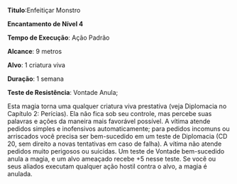 **Titulo**:Enfeitiçar Monstro

**Encantamento de Nível 4**

**Tempo de Execução**: Ação Padrão

**Alcance**: 9 metros

**Alvo**: 1 criatura viva

**Duração**: 1 semana

**Teste de Resistência**: Vontade Anula;

Esta magia torna uma qualquer criatura viva prestativa (veja Diplomacia no Capítulo 2: Perícias). Ela não fica sob seu controle, mas percebe suas palavras e ações da maneira mais favorável possível. 
A vítima atende pedidos simples e inofensivos automaticamente; para pedidos incomuns ou arriscados você precisa ser bem-sucedido em um teste de Diplomacia (CD 20, sem direito a novas tentativas em caso de falha). 
A vítima não atende pedidos muito perigosos ou suicidas.
Um teste de Vontade bem-sucedido anula a magia, e um alvo ameaçado recebe +5 nesse teste. Se você ou seus aliados executam qualquer ação hostil contra o alvo, a magia é anulada.
